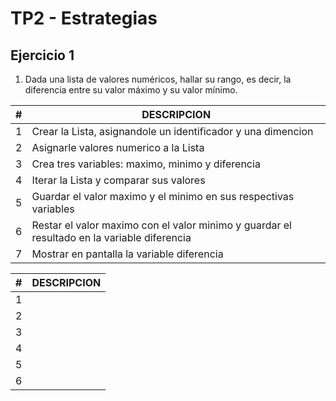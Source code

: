 # TP2 - Estrategias

## Ejercicio 1

1. Dada una lista de valores numéricos, hallar su rango, es decir, la diferencia entre su valor máximo y su valor mínimo. 

| # | DESCRIPCION |
| - | ------ |
| 1 | Crear la Lista, asignandole un identificador y una dimencion |
| 2 | Asignarle valores numerico a la Lista |
| 3 | Crea tres variables: maximo, minimo y diferencia |
| 4 | Iterar la Lista y comparar sus valores |
| 5 | Guardar el valor maximo y el minimo en sus respectivas variables |
| 6 | Restar el valor maximo con el valor minimo y guardar el resultado en la variable diferencia |
| 7 | Mostrar en pantalla la variable diferencia |



| # | DESCRIPCION |
| - | ------ |
| 1 |  |
| 2 |  |
| 3 |  |
| 4 |  |
| 5 |  |
| 6 |  |